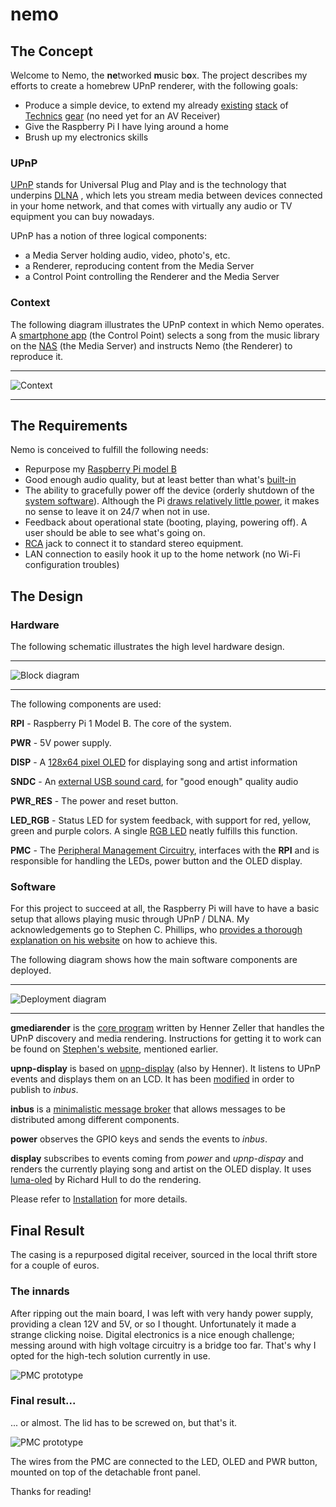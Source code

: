 # nemo


## The Concept

Welcome to Nemo, the **ne**tworked **m**usic b**o**x. The project describes my efforts to create a homebrew UPnP renderer, with the following goals:

* Produce a simple device, to extend my already [existing][ref-tuner] [stack][ref-cdplayer] of [Technics][ref-amplifier] [gear][ref-equalizer] (no need yet for an AV Receiver)
* Give the Raspberry Pi I have lying around a home
* Brush up my electronics skills

### UPnP

[UPnP][ref-upnp] stands for Universal Plug and Play and is the technology that underpins [DLNA][ref-dlna] , which lets you stream media between devices connected in your home network, and that comes with virtually any audio or TV equipment you can buy nowadays.

UPnP has a notion of three logical components:

* a Media Server holding audio, video, photo's, etc.
* a Renderer, reproducing content from the Media Server
* a Control Point controlling the Renderer and the Media Server 


### Context
The following diagram illustrates the UPnP context in which Nemo operates. A [smartphone app][ref-app] (the Control Point) selects a song from the music library on the [NAS][ref-nas] (the Media Server) and instructs Nemo (the Renderer) to reproduce it.

- - -
![Context](diagrams/generated/Concept.png)
- - -

## The Requirements
Nemo is conceived to fulfill the following needs:

* Repurpose my [Raspberry Pi model B][ref-pi]
* Good enough audio quality, but at least better than what's [built-in][ref-pi-audio]
* The ability to gracefully power off the device (orderly shutdown of the [system software][ref-raspbian]). Although the Pi [draws relatively little power][ref-pi-power], it makes no sense to leave it on 24/7 when not in use.
* Feedback about operational state (booting, playing, powering off). A user should be able to see what's going on.
* [RCA][ref-rca-jack] jack to connect it to standard stereo equipment.
* LAN connection to easily hook it up to the home network (no Wi-Fi configuration troubles)

## The Design
### Hardware
The following schematic illustrates the high level hardware design.
- - -
![Block diagram](diagrams/generated/BlockDiagram.png)
- - -
The following components are used:

**RPI** - Raspberry Pi 1 Model B. The core of the system.

**PWR** - 5V power supply.

**DISP** - A [128x64 pixel OLED][ref-oled] for displaying song and artist information

**SNDC** - An [external USB sound card][ref-usb-sound], for "good enough" quality audio

**PWR_RES** - The power and reset button.

**LED_RGB** - Status LED for system feedback, with support for red, yellow, green and purple colors. A single [RGB LED][ref-led] neatly fulfills this function.

**PMC** - The [Peripheral Management Circuitry](PMC.md), interfaces with the **RPI** and is responsible for handling the LEDs, power button and the OLED display.

### Software
For this project to succeed at all, the Raspberry Pi will have to have a basic
setup that allows playing music through UPnP / DLNA. My acknowledgements go to
Stephen C. Phillips, who [provides a thorough explanation on his website][ref-scphillips] on how to achieve this.

The following diagram shows how the main software components are deployed.
- - -
![Deployment diagram](diagrams/generated/DeploymentDiagram.png)
- - -
**gmediarender** is the [core program][ref-gmrender-resurrect] written by Henner Zeller that handles the UPnP discovery and media rendering. Instructions for getting it to work can be found on [Stephen's website][ref-scphillips], mentioned earlier.

**upnp-display** is based on [upnp-display][ref-upnp-display] (also by Henner). It listens to UPnP events and displays them on an LCD. It has been [modified][ref-upnp-display-mine] in order to publish to _inbus_.

**inbus** is a [minimalistic message broker][ref-inbus] that allows messages
to be distributed among different components.

**power** observes the GPIO keys and sends the events to _inbus_.

**display** subscribes to events coming from _power_ and _upnp-dispay_ and renders the currently playing song and artist on the OLED display. It uses 
[luma-oled][ref-luma-oled] by Richard Hull to do the rendering.

Please refer to [Installation](dist/INSTALL.md) for more details.


## Final Result
The casing is a repurposed digital receiver, sourced in the local thrift store for a couple of euros.

### The innards
After ripping out the main board, I was left with very handy power supply, providing a clean 12V and 5V, or so I thought. Unfortunately it made a strange clicking noise. Digital electronics is a nice enough challenge;
messing around with high voltage circuitry is a bridge too far. That's why
I opted for the high-tech solution currently in use.

![PMC prototype](diagrams/Innards.jpg)


### Final result...

... or almost. The lid has to be screwed on, but that's it.

![PMC prototype](diagrams/AlmostThere.jpg)

The wires from the PMC are connected to the LED, OLED and PWR button, mounted on
top of the detachable front panel.



Thanks for reading!











[ref-upnp]: http://en.wikipedia.org/wiki/Universal_Plug_and_Play
[ref-dlna]: http://www.dlna.org
[ref-amplifier]: http://www.hifiengine.com/manual_library/technics/su-x955.shtml
[ref-equalizer]: http://www.hifiengine.com/manual_library/technics/sh-e66.shtml
[ref-tuner]: https://www.hifiengine.com/manual_library/technics/sl-pj27a.shtml
[ref-cdplayer]: http://www.hifiengine.com/manual_library/technics/st-x933l.shtml
[ref-nas]: http://www.synology.com/en-us/products
[ref-app]: http://itunes.apple.com/us/app/ds-audio/id321495303?mt=8
[ref-pi]: http://www.raspberrypi.org/products/model-b/
[ref-pi-audio]: http://raspberrypi.stackexchange.com/questions/3626/how-to-get-better-audio-quality-from-audio-jack-output
[ref-raspbian]: http://raspbian.org
[ref-pi-power]: http://www.pidramble.com/wiki/benchmarks/power-consumption
[ref-rca-jack]: http://www.lifewire.com/rca-jack-definition-3134804
[ref-usb-sound]: http://www.google.nl/search?q=HDE+7.1+channel+booster
[ref-oled]: http://www.google.nl/search?q=128x64+OLED
[ref-led]: http://www.google.nl/search?q=diffused+RGB+LED+5mm
[ref-upnp-display]: http://github.com/hzeller/upnp-display
[ref-upnp-display-mine]: http://github.com/mlos/upnp-display
[ref-gmrender-resurrect]: http://github.com/hzeller/gmrender-resurrect
[ref-inbus]: http://github.com/mlos/inbus
[ref-scphillips]: http://blog.scphillips.com/posts/2014/05/playing-music-on-a-raspberry-pi-using-upnp-and-dlna-v3/
[ref-luma-oled]: http://github.com/rm-hull/luma.oled